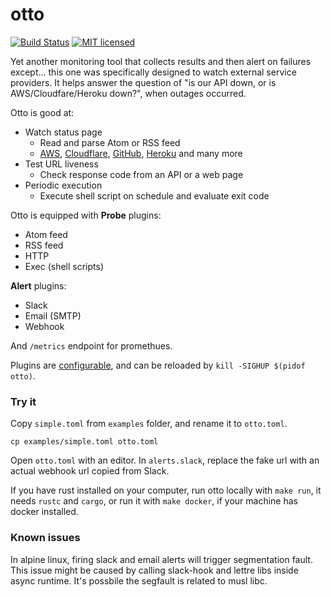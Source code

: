 # otto

[![Build Status][actions-badge]][actions-url]
[![MIT licensed][mit-badge]][mit-url]

[actions-badge]: https://github.com/waltzofpearls/otto/workflows/ci/badge.svg
[actions-url]: https://github.com/waltzofpearls/otto/actions?query=workflow%3Aci+branch%3Amain
[mit-badge]: https://img.shields.io/badge/license-Apache%202-blue.svg
[mit-url]: https://github.com/waltzofpearls/otto/blob/main/LICENSE

Yet another monitoring tool that collects results and then alert on failures except... this one
was specifically designed to watch external service providers. It helps answer the question of
"is our API down, or is AWS/Cloudfare/Heroku down?", when outages occurred.

Otto is good at:

- Watch status page
  - Read and parse Atom or RSS feed
  - [AWS][aws-status], [Cloudflare][cloudflare-status], [GitHub][github-status],
  [Heroku][heroku-status] and many more
- Test URL liveness
  - Check response code from an API or a web page
- Periodic execution
  - Execute shell script on schedule and evaluate exit code

[aws-status]: https://status.aws.amazon.com/
[cloudflare-status]: https://www.cloudflarestatus.com/
[github-status]: https://www.githubstatus.com/
[heroku-status]: https://status.heroku.com/

Otto is equipped with **Probe** plugins:

- Atom feed
- RSS feed
- HTTP
- Exec (shell scripts)

**Alert** plugins:

- Slack
- Email (SMTP)
- Webhook

And `/metrics` endpoint for promethues.

Plugins are [configurable](./examples/README.md#configure-it), and can be reloaded by `kill -SIGHUP $(pidof otto)`.

### Try it

Copy `simple.toml` from `examples` folder, and rename it to `otto.toml`.

```shell
cp examples/simple.toml otto.toml
```

Open `otto.toml` with an editor. In `alerts.slack`, replace the fake url with an actual webhook url copied from Slack.

If you have rust installed on your computer, run otto locally with `make run`, it needs `rustc` and `cargo`, or run it
with `make docker`, if your machine has docker installed.

### Known issues

In alpine linux, firing slack and email alerts will trigger segmentation fault. This issue might be caused by calling
slack-hook and lettre libs inside async runtime. It's possbile the segfault is related to musl libc.
